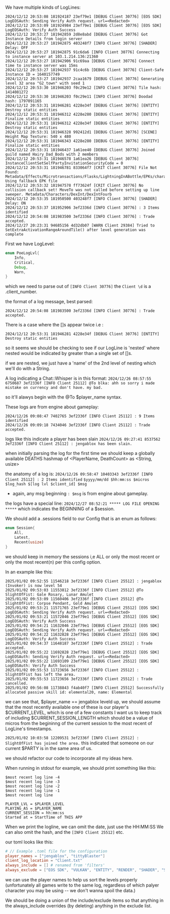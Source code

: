 
We have multiple kinds of LogLines:
```log
2024/12/12 20:53:08 181924187 23ef79e1 [DEBUG Client 30776] [EOS SDK] LogEOSAuth: Sending Verify Auth request. url=<Redacted>
2024/12/12 20:53:09 181924984 23ef79e1 [DEBUG Client 30776] [EOS SDK] LogEOSAuth: Verify Auth Success
2024/12/12 20:53:27 181942859 2d8e8abd [DEBUG Client 30776] Got Instance Details from login server
2024/12/12 20:53:27 181942875 403248f7 [INFO Client 30776] [SHADER] Delay: OFF
2024/12/12 20:53:27 181942875 91c6da6 [INFO Client 30776] Connecting to instance server at 103.1.214.136:21360
2024/12/12 20:53:27 181942906 91c69aa [DEBUG Client 30776] Connect time to instance server was 15ms
2024/12/12 20:53:27 181942937 91c4c6b [DEBUG Client 30776] Client-Safe Instance ID = 1640157749
2024/12/12 20:53:27 181942937 2caa1679 [DEBUG Client 30776] Generating level 32 area "G2_town" with seed 1
2024/12/12 20:53:30 181946203 f0c29e12 [INFO Client 30776] Tile hash: 1414081272
2024/12/12 20:53:30 181946203 f0c29e11 [INFO Client 30776] Doodad hash: 1797091165
2024/12/12 20:53:31 181946281 4228e34f [DEBUG Client 30776] [ENTITY] Destroy static entities
2024/12/12 20:53:31 181946312 4228e280 [DEBUG Client 30776] [ENTITY] Finalize static entities
2024/12/12 20:53:31 181946312 4228e34f [DEBUG Client 30776] [ENTITY] Destroy static entities
2024/12/12 20:53:31 181946328 992412d1 [DEBUG Client 30776] [SCENE] Height Map Texture: 540 x 480
2024/12/12 20:53:31 181946343 4228e280 [DEBUG Client 30776] [ENTITY] Finalize static entities
2024/12/12 20:53:31 181946437 1a61ee40 [DEBUG Client 30776] Joined guild named Hairy_Dad_Bods with 2 members 
2024/12/12 20:53:31 181946578 1a61ea26 [DEBUG Client 30776] InstanceClientSetSelfPartyInvitationSecurityCode = 0
2024/12/12 20:53:31 181946781 833064f7 [CRIT Client 30776] File Not Found: Metadata/Effects/Microtransactions/Flasks/LightningInABottle/EPKs/characterFX.epk. Using fallback EPK file
2024/12/12 20:53:32 181947578 ff73624f [CRIT Client 30776] No collision callback set! MoveTo was not called before setting up line sweeper. Metadata/Characters/DexInt/DexIntFourb
2024/12/12 20:53:35 181950500 403248f7 [INFO Client 30776] [SHADER] Delay: ON
2024/12/12 20:53:37 181952906 3ef2336d [INFO Client 30776] : 3 Items identified
2024/12/12 20:54:08 181983500 3ef2336d [INFO Client 30776] : Trade accepted.
2024/12/27 20:23:31 94685156 4d32db07 [WARN Client 29384] Tried to SetExtraActivationRangeAroundTile() after level generation was complete
```

First we have LogLevel:
```rust
enum PoeLogLvl{
    Info,
    Critical,
    Debug,
    Warn,
}
```
which we need to parse out of ```[INFO Client 30776]```
the `Client \d` is a .client_number. 


the format of a log message, best parsed:
```
2024/12/12 20:54:08 181983500 3ef2336d [INFO Client 30776] : Trade accepted.

```

There is a case where the []s appear twice i.e :
```
2024/12/12 20:53:31 181946281 4228e34f [DEBUG Client 30776] [ENTITY] Destroy static entities
```
so it seems we should be checking to see if our LogLine is 'nested' where nested would be indicated by greater than a single set of []s.

if we are nested, we just have a 'name' of the 2nd level of nesting which we'll do with a String.

A log indicating a Chat::Whisper is in this format:
`2024/12/26 08:57:55 6750687 3ef2336f [INFO Client 25112] @To blka: ahh so sorry i made mistake on currency and don't have. my bad.
`

so it'll alawys begin with the @To $player_name syntax.

These logs are from engine about gameplay:
```log
2024/12/26 09:08:47 7402765 3ef2336f [INFO Client 25112] : 9 Items identified
2024/12/26 09:09:18 7434046 3ef2336f [INFO Client 25112] : Trade accepted.
```

logs like this indicate a player has been slain 
`2024/12/26 09:27:41 8537562 3ef2336f [INFO Client 25112] : jengablox has been slain.`

when initially parsing the log for the first time we should keep a globally available DEATHS hashmap of <PlayerName, DeathCount> as <String, usize>

the anatomy of a log is:
`2024/12/26 09:58:47 10403343 3ef2336f [INFO Client 25112] : 2 Items identified`
`$yyyy/mm/dd $hh:mm:ss $micros $log_hash $[log lvl $client_id] $msg`
- again, any msg beginning `: $msg` is from engine about gameplay.

the logs have a special line:
```2024/12/27 08:52:21 ***** LOG FILE OPENING *****```
which indicates the BEGINNING of a $session.

We should add a .sessions field to our Config that is an enum as follows:
```rust
enum Session{
    All,
    Latest,
    Recent(usize)
}
```
we should keep in memory the sessions i,e ALL or only the most recent or only the most recent(n) per this config option.

In an example like this:
```log
2025/01/02 09:52:55 11546218 3ef2336f [INFO Client 25512] : jengablox (Invoker) is now level 54
2025/01/02 09:53:03 11553812 3ef2336f [INFO Client 25512] @To SlightOfFist: Gale Rosary, Lunar Amulet
2025/01/02 09:53:09 11560406 3ef2336f [INFO Client 25512] @To SlightOfFist: Corpse Pendant, Gold Amulet
2025/01/02 09:53:21 11571765 23ef79e1 [DEBUG Client 25512] [EOS SDK] LogEOSAuth: Sending Verify Auth request. url=<Redacted>
2025/01/02 09:53:21 11572046 23ef79e1 [DEBUG Client 25512] [EOS SDK] LogEOSAuth: Verify Auth Success
2025/01/02 09:54:21 11632046 23ef79e1 [DEBUG Client 25512] [EOS SDK] LogEOSAuth: Sending Verify Auth request. url=<Redacted>
2025/01/02 09:54:22 11632828 23ef79e1 [DEBUG Client 25512] [EOS SDK] LogEOSAuth: Verify Auth Success
2025/01/02 09:54:37 11648187 3ef2336f [INFO Client 25512] : Trade accepted.
2025/01/02 09:55:22 11692828 23ef79e1 [DEBUG Client 25512] [EOS SDK] LogEOSAuth: Sending Verify Auth request. url=<Redacted>
2025/01/02 09:55:22 11693109 23ef79e1 [DEBUG Client 25512] [EOS SDK] LogEOSAuth: Verify Auth Success
2025/01/02 09:55:53 11723656 3ef2336f [INFO Client 25512] : SlightOfFist has left the area.
2025/01/02 09:55:53 11723656 3ef2336f [INFO Client 25512] : Trade cancelled.
2025/01/02 09:56:08 11738843 f4ab40f7 [INFO Client 25512] Successfully allocated passive skill id: elemental20, name: Elemental
```
we can see that, $player_name == jengablox leveld up, we should assume that the most recently available one of these is our player's $CURRENT_LEVEL, which is one of a few constants I want us to keep track of including $CURRENT_SESSION_LENGTH which should be a value of micros from the begininng of the current session to the most recent of LogLine's timestamps.

`2025/01/02 10:03:58 12209531 3ef2336f [INFO Client 25512] : SlightOfFist has joined the area.`
this indicated that someone on our current $PARTY is in the same area of us.

we should refactor our code to incorporate all my ideas here.

When running in stdout for example, we should print something like this:
```
$most recent log line -4
$most recent log line -3 
$most recent log line -2
$most recent log line -1
$most recent log line

PLAYER_LVL = $PLAYER_LEVEL
PLAYING_AS = $PLAYER_NAME
CURRENT_SESSION = hh:mm:ss
Started at = StartTime of THIS APP
```
When we print the logline, we can omit the date, just use the HH:MM:SS 
We can also omit the hash, and the `[INFO Client 25512]` etc.

our toml looks like this:
```toml
# // Example .toml file for the configuration
player_names = ["jengablox", "tittyBlaster"]
client_log_location = "Client.txt"
always_include = [] # renamed from 'filters'
always_exclude = ["EOS SDK", "VULKAN", "ENTITY", "RENDER", "SHADER", "SCENE", "DEBUG", "SOUND"]
```
we can use the player names to help us sort the levels properly (unfortunately all games write to the same log, regardless of which palyer character you may be using -- we don't wanna spoil the data.)

We should be doing a union of the include/exclude items so that anything in the always_include overrides (by deleting) anything in the exclude list.



